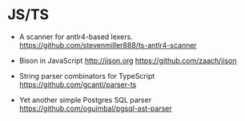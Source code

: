 # JS/TS

- A scanner for antlr4-based lexers.
  https://github.com/stevenmiller888/ts-antlr4-scanner

- Bison in JavaScript
  http://jison.org
  https://github.com/zaach/jison

- String parser combinators for TypeScript
  https://github.com/gcanti/parser-ts

- Yet another simple Postgres SQL parser
  https://github.com/oguimbal/pgsql-ast-parser
